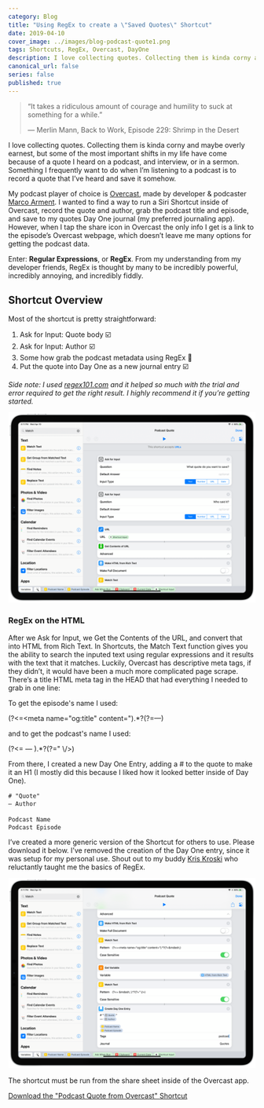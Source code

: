 ```yaml
---
category: Blog
title: "Using RegEx to create a \"Saved Quotes\" Shortcut"
date: 2019-04-10
cover_image: ../images/blog-podcast-quote1.png
tags: Shortcuts, RegEx, Overcast, DayOne
description: I love collecting quotes. Collecting them is kinda corny and maybe overly earnest, but some of the most important shifts in my life have come because of a quote I heard on a podcast, and interview, or in a sermon...
canonical_url: false
series: false
published: true
---
```


> “It takes a ridiculous amount of courage and humility to suck at something for a while.”
> 
> — Merlin Mann, Back to Work, Episode 229: Shrimp in the Desert

I love collecting quotes. Collecting them is kinda corny and maybe overly earnest, but some of the most important shifts in my life have come because of a quote I heard on a podcast, and interview, or in a sermon. Something I frequently want to do when I’m listening to a podcast is to record a quote that I’ve heard and save it somehow.

My podcast player of choice is [Overcast](https://overcast.fm), made by developer & podcaster [Marco Arment](https://marco.org). I wanted to find a way to run a Siri Shortcut inside of Overcast, record the quote and author, grab the podcast title and episode, and save to my quotes Day One journal (my preferred journaling app). However, when I tap the share icon in Overcast the only info I get is a link to the episode’s Overcast webpage, which doesn’t leave me many options for getting the podcast data.

Enter: **Regular Expressions**, or **RegEx**. From my understanding from my developer friends, RegEx is thought by many to be incredibly powerful, incredibly annoying, and incredibly fiddly.

## Shortcut Overview

Most of the shortcut is pretty straightforward:

1. Ask for Input: Quote body ☑️
2. Ask for Input: Author ☑️
3. Some how grab the podcast metadata using RegEx 😬
4. Put the quote into Day One as a new journal entry ☑️

_Side note: I used [regex101.com](https://regex101.com) and it helped so much with the trial and error required to get the right result. I highly recommend it if you’re getting started._

![iPad screenshot of the Shortcuts app showing the RegEx](../images/blog-podcast-quote1.png)

### RegEx on the HTML

After we Ask for Input, we Get the Contents of the URL, and convert that into HTML from Rich Text. In Shortcuts, the Match Text function gives you the ability to search the inputed text using regular expressions and it results with the text that it matches. Luckily, Overcast has descriptive meta tags, if they didn’t, it would have been a much more complicated page scrape. There’s a title HTML meta tag in the HEAD that had everything I needed to grab in one line:

<meta name="og:title" content="Title of the podcast's episdoe &mdash; Podcast's Name" />

To get the episode's name I used:

(?<=<meta name="og:title" content=").\*?(?=&mdash;)

and to get the podcast's name I used:

(?<= &mdash; ).\*?(?=" \\/>)

From there, I created a new Day One Entry, adding a # to the quote to make it an H1 (I mostly did this because I liked how it looked better inside of Day One).

```
# "Quote" 
— Author

Podcast Name
Podcast Episode
```

I’ve created a more generic version of the Shortcut for others to use. Please download it below. I’ve removed the creation of the Day One entry, since it was setup for my personal use. Shout out to my buddy [Kris Kroski](https://kro.ski) who reluctantly taught me the basics of RegEx.

![iPad screenshot of the Shortcuts app showing the DayOne entry to be created](../images/blog-podcast-quote2.png)

The shortcut must be run from the share sheet inside of the Overcast app.

[Download the "Podcast Quote from Overcast" Shortcut](https://www.icloud.com/shortcuts/e13391c04ab5439382bf3ee27f75ed75)
